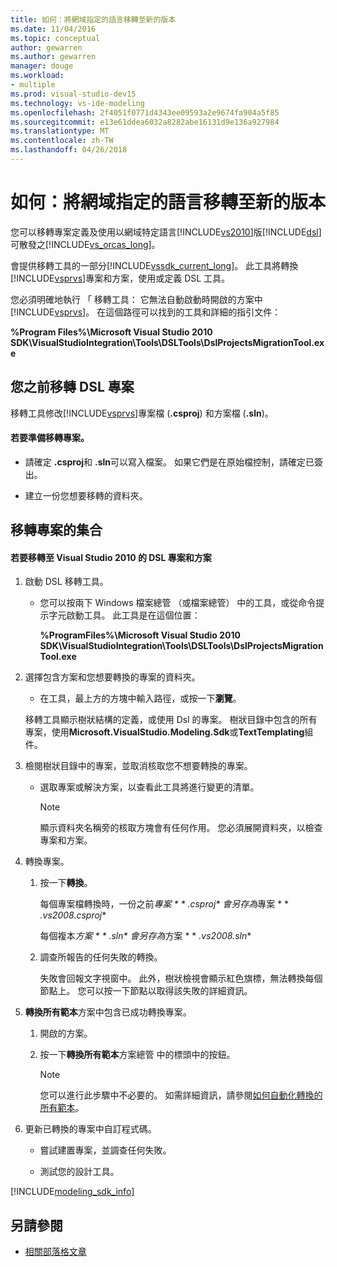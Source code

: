 ```yaml
---
title: 如何：將網域指定的語言移轉至新的版本
ms.date: 11/04/2016
ms.topic: conceptual
author: gewarren
ms.author: gewarren
manager: douge
ms.workload:
- multiple
ms.prod: visual-studio-dev15
ms.technology: vs-ide-modeling
ms.openlocfilehash: 2f4051f0771d4343ee09593a2e9674fa904a5f85
ms.sourcegitcommit: e13e61ddea6032a8282abe16131d9e136a927984
ms.translationtype: MT
ms.contentlocale: zh-TW
ms.lasthandoff: 04/26/2018
---
```

# <a name="how-to-migrate-a-domain-specific-language-to-a-new-version"></a>如何：將網域指定的語言移轉至新的版本
您可以移轉專案定義及使用以網域特定語言[!INCLUDE[vs2010](../misc/includes/vs2010_md.md)]版[!INCLUDE[dsl](../modeling/includes/dsl_md.md)]可散發之[!INCLUDE[vs_orcas_long](../debugger/includes/vs_orcas_long_md.md)]。

 會提供移轉工具的一部分[!INCLUDE[vssdk_current_long](../misc/includes/vssdk_current_long_md.md)]。 此工具將轉換[!INCLUDE[vsprvs](../code-quality/includes/vsprvs_md.md)]專案和方案，使用或定義 DSL 工具。

 您必須明確地執行 「 移轉工具： 它無法自動啟動時開啟的方案中[!INCLUDE[vsprvs](../code-quality/includes/vsprvs_md.md)]。 在這個路徑可以找到的工具和詳細的指引文件：

 **%Program Files%\Microsoft Visual Studio 2010 SDK\VisualStudioIntegration\Tools\DSLTools\DslProjectsMigrationTool.exe**

## <a name="before-you-migrate-your-dsl-projects"></a>您之前移轉 DSL 專案
 移轉工具修改[!INCLUDE[vsprvs](../code-quality/includes/vsprvs_md.md)]專案檔 (**.csproj**) 和方案檔 (**.sln**)。

#### <a name="to-prepare-projects-for-migration"></a>若要準備移轉專案。

-   請確定 **.csproj**和 **.sln**可以寫入檔案。 如果它們是在原始檔控制，請確定已簽出。

-   建立一份您想要移轉的資料夾。

## <a name="migrating-a-collection-of-projects"></a>移轉專案的集合

#### <a name="to-migrate-dsl-projects-and-solutions-to-visual-studio-2010"></a>若要移轉至 Visual Studio 2010 的 DSL 專案和方案

1.  啟動 DSL 移轉工具。

    -   您可以按兩下 Windows 檔案總管 （或檔案總管） 中的工具，或從命令提示字元啟動工具。 此工具是在這個位置：

         **%ProgramFiles%\Microsoft Visual Studio 2010 SDK\VisualStudioIntegration\Tools\DSLTools\DslProjectsMigrationTool.exe**

2.  選擇包含方案和您想要轉換的專案的資料夾。

    -   在工具，最上方的方塊中輸入路徑，或按一下**瀏覽**。

     移轉工具顯示樹狀結構的定義，或使用 Dsl 的專案。 樹狀目錄中包含的所有專案，使用**Microsoft.VisualStudio.Modeling.Sdk**或**TextTemplating**組件。

3.  檢閱樹狀目錄中的專案，並取消核取您不想要轉換的專案。

    -   選取專案或解決方案，以查看此工具將進行變更的清單。

        > [!NOTE]
        >  顯示資料夾名稱旁的核取方塊會有任何作用。 您必須展開資料夾，以檢查專案和方案。

4.  轉換專案。

    1.  按一下**轉換**。

         每個專案檔轉換時，一份之前*專案 * * *.csproj** 會另存為*專案 * * *.vs2008.csproj**

         每個複本*方案 * * *.sln** 會另存為*方案 * * *.vs2008.sln**

    2.  調查所報告的任何失敗的轉換。

         失敗會回報文字視窗中。 此外，樹狀檢視會顯示紅色旗標，無法轉換每個節點上。 您可以按一下節點以取得該失敗的詳細資訊。

5.  **轉換所有範本**方案中包含已成功轉換專案。

    1.  開啟的方案。

    2.  按一下**轉換所有範本**方案總管 中的標頭中的按鈕。

        > [!NOTE]
        >  您可以進行此步驟中不必要的。 如需詳細資訊，請參閱[如何自動化轉換的所有範本](http://msdn.microsoft.com/b63cfe20-fe5e-47cc-9506-59b29bca768a)。

6.  更新已轉換的專案中自訂程式碼。

    -   嘗試建置專案，並調查任何失敗。

    -   測試您的設計工具。


[!INCLUDE[modeling_sdk_info](includes/modeling_sdk_info.md)]

## <a name="see-also"></a>另請參閱

- [相關部落格文章](https://blogs.msdn.microsoft.com/visualstudioalm/tag/code-index/)